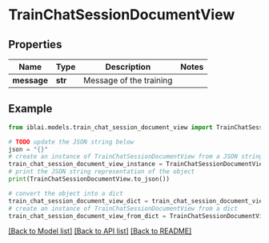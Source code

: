 # TrainChatSessionDocumentView


## Properties

Name | Type | Description | Notes
------------ | ------------- | ------------- | -------------
**message** | **str** | Message of the training | 

## Example

```python
from iblai.models.train_chat_session_document_view import TrainChatSessionDocumentView

# TODO update the JSON string below
json = "{}"
# create an instance of TrainChatSessionDocumentView from a JSON string
train_chat_session_document_view_instance = TrainChatSessionDocumentView.from_json(json)
# print the JSON string representation of the object
print(TrainChatSessionDocumentView.to_json())

# convert the object into a dict
train_chat_session_document_view_dict = train_chat_session_document_view_instance.to_dict()
# create an instance of TrainChatSessionDocumentView from a dict
train_chat_session_document_view_from_dict = TrainChatSessionDocumentView.from_dict(train_chat_session_document_view_dict)
```
[[Back to Model list]](../README.md#documentation-for-models) [[Back to API list]](../README.md#documentation-for-api-endpoints) [[Back to README]](../README.md)



